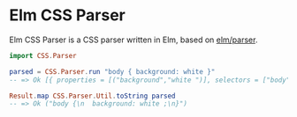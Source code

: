 # Elm CSS Parser

Elm CSS Parser is a CSS parser written in Elm, based on
[elm/parser](https://package.elm-lang.org/packages/elm/parser/latest/).

```Elm
import CSS.Parser

parsed = CSS.Parser.run "body { background: white }"
-- => Ok [{ properties = [("background","white ")], selectors = ["body"] }]

Result.map CSS.Parser.Util.toString parsed
-- => Ok ("body {\n  background: white ;\n}")
```
